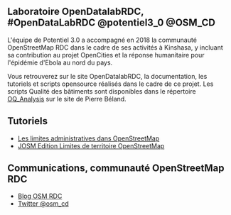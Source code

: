 ## Laboratoire OpenDatalabRDC,                       #OpenDataLabRDC @potentiel3_0 @OSM_CD

L'équipe de Potentiel 3.0 a accompagné en 2018 la communauté OpenStreetMap RDC dans le cadre de ses activités à Kinshasa, y incluant sa contribution au projet OpenCities et la réponse humanitaire pour l'épidémie d'Ebola au nord du pays.

Vous retrouverez sur le site OpenDatalabRDC, la documentation, les tutoriels et scripts opensource réalisés dans le cadre de ce projet. Les scripts Qualité des bâtiments sont disponibles dans le répertoire [OQ_Analysis](https://github.com/pierzen/OQ_Analysis) sur le site de Pierre Béland.

## Tutoriels

* [Les limites administratives dans OpenStreetMap](Les_limites_administratives_dans_OpenStreetMap.md)
* [JOSM Edition Limites de territoire OpenStreetMap](JOSM_Edition_limites_de_territoire_OpenStreetMap.md)

## Communications, communauté OpenStreetMap RDC

* [Blog OSM RDC](http://openstreetmap.cd/fr/)
* [Twitter @osm_cd](https://twitter.com/OSM_CD)
